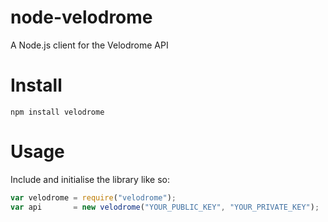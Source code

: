 # node-velodrome
A Node.js client for the Velodrome API

Install
=======
```npm install velodrome```

Usage
=====
Include and initialise the library like so:
```javascript
var velodrome = require("velodrome");
var api       = new velodrome("YOUR_PUBLIC_KEY", "YOUR_PRIVATE_KEY");
```